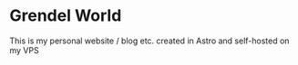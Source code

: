 # Grendel World

This is my personal website / blog etc. created in Astro and self-hosted on my VPS
